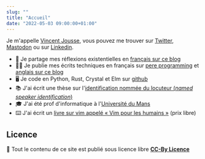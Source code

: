 ```yaml
---
slug: ""
title: "Accueil"
date: "2022-05-03 09:00:00+01:00"
---
```



Je m'appelle [Vincent Jousse](https://twitter.com/vjousse), vous pouvez me trouver sur [Twitter](https://twitter.com/vjousse), [Mastodon](https://mamot.fr/@vjousse) ou sur [Linkedin](https://www.linkedin.com/in/vincent-jousse-798b1a11/).


- 📔 Je partage mes réflexions existentielles en [français sur ce blog](/blog/fr)
- 👨‍💻 Je publie mes écrits techniques en français sur [pere programming](https://pereprogramming.com/) et [anglais sur ce blog](/blog/en)
- 🖥️ Je code en Python, Rust, Crystal et Elm sur [github](https://github.com/vjousse/)
- 📚 J'ai écrit une thèse sur l'[identification nommée du locuteur (_named speaker identification_)](/research)
- 🎓 J'ai été prof d'informatique à l'[Université du Mans](http://www.univ-lemans.fr/)
- ⌨️ J'ai écrit un [livre sur vim appelé « Vim pour les humains »](https://vimebook.com) (prix libre)


## Licence

🧾 Tout le contenu de ce site est publié sous licence libre <a href="https://creativecommons.org/licenses/by/4.0/" target="_blank"><strong>CC-By Licence</strong></a>
